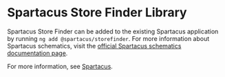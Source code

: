 # Spartacus Store Finder Library

Spartacus Store Finder can be added to the existing Spartacus application by running `ng add @spartacus/storefinder`. For more information about Spartacus schematics, visit the [official Spartacus schematics documentation page](https://sap.github.io/spartacus-docs/schematics/).

For more information, see [Spartacus](https://github.com/SAP/spartacus).
